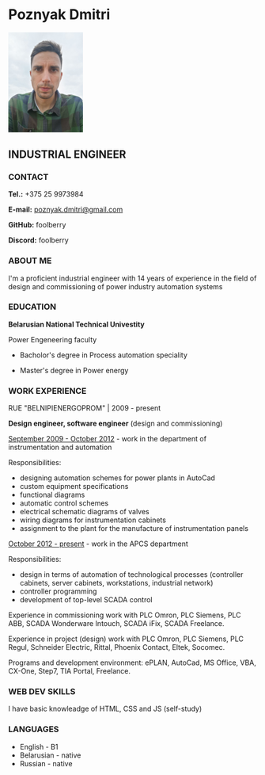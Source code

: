 # Poznyak Dmitri

<img src="./assets/img/cv-foolberry.jpg" alt="Photo CV" width=30%>

## INDUSTRIAL ENGINEER


### CONTACT

**Tel.:** +375 25 9973984

**E-mail:** poznyak.dmitri@gmail.com

**GitHub:** foolberry

**Discord:** foolberry

### ABOUT ME

I'm a proficient industrial engineer with 14 years of experience in the field of design and commissioning of power industry automation systems

### EDUCATION

**Belarusian National Technical Univestity**

Power Engeneering faculty

- Bacholor's degree in Process automation speciality

- Master's degree in Power energy

### WORK EXPERIENCE

RUE "BELNIPIENERGOPROM" | 2009 - present

**Design engineer, software engineer**
(design and commissioning)

<u>September 2009 - October 2012</u> - work in the department of instrumentation and automation

Responsibilities:
- designing automation schemes for power plants in AutoCad
- custom equipment specifications
- functional diagrams
- automatic control schemes
- electrical schematic diagrams of valves
- wiring diagrams for instrumentation cabinets
- assignment to the plant for the manufacture of instrumentation panels

<u>October 2012 - present</u> - work in the APCS department

Responsibilities:
- design in terms of automation of technological processes (controller cabinets, server cabinets, workstations, industrial network)
- controller programming
- development of top-level SCADA control

Experience in commissioning work with PLC Omron, PLC Siemens, PLC ABB, SCADA Wonderware Intouch, SCADA iFix, SCADA Freelance.

Experience in project (design) work with PLC Omron, PLC Siemens, PLC Regul, Schneider Electric, Rittal, Phoenix Contact, Eltek, Socomec.

Programs and development environment: ePLAN, AutoCad, MS Office, VBA, CX-One, Step7, TIA Portal, Freelance.

### WEB DEV SKILLS
I have basic knowleadge of HTML, CSS and JS (self-study)

### LANGUAGES
- English - B1
- Belarusian - native
- Russian - native